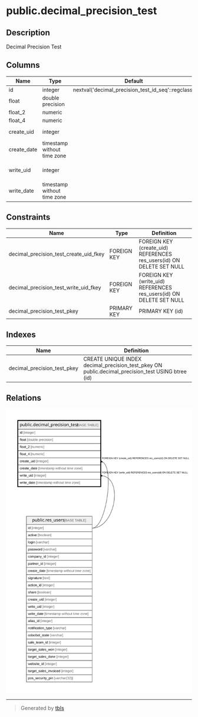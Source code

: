 # public.decimal_precision_test

## Description

Decimal Precision Test

## Columns

| Name | Type | Default | Nullable | Children | Parents | Comment |
| ---- | ---- | ------- | -------- | -------- | ------- | ------- |
| id | integer | nextval('decimal_precision_test_id_seq'::regclass) | false |  |  |  |
| float | double precision |  | true |  |  | Float |
| float_2 | numeric |  | true |  |  | Float 2 |
| float_4 | numeric |  | true |  |  | Float 4 |
| create_uid | integer |  | true |  | [public.res_users](public.res_users.md) | Created by |
| create_date | timestamp without time zone |  | true |  |  | Created on |
| write_uid | integer |  | true |  | [public.res_users](public.res_users.md) | Last Updated by |
| write_date | timestamp without time zone |  | true |  |  | Last Updated on |

## Constraints

| Name | Type | Definition |
| ---- | ---- | ---------- |
| decimal_precision_test_create_uid_fkey | FOREIGN KEY | FOREIGN KEY (create_uid) REFERENCES res_users(id) ON DELETE SET NULL |
| decimal_precision_test_write_uid_fkey | FOREIGN KEY | FOREIGN KEY (write_uid) REFERENCES res_users(id) ON DELETE SET NULL |
| decimal_precision_test_pkey | PRIMARY KEY | PRIMARY KEY (id) |

## Indexes

| Name | Definition |
| ---- | ---------- |
| decimal_precision_test_pkey | CREATE UNIQUE INDEX decimal_precision_test_pkey ON public.decimal_precision_test USING btree (id) |

## Relations

![er](public.decimal_precision_test.svg)

---

> Generated by [tbls](https://github.com/k1LoW/tbls)

